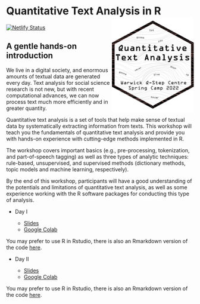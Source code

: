 
# Quantitative Text Analysis in R <img src="content/home/coursedown.png" align="right" width="220"/>

<!-- badges: start -->

[![Netlify
Status](https://api.netlify.com/api/v1/badges/ad93845a-da16-4591-bbf4-f1e2a2ccc019/deploy-status)](https://app.netlify.com/sites/coursedown/deploys)
<!-- badges: end -->

## A gentle hands-on introduction

We live in a digital society, and enormous amounts of textual data are
generated every day. Text analysis for social science research is not
new, but with recent computational advances, we can now process text
much more efficiently and in greater quantity.

Quantitative text analysis is a set of tools that help make sense of
textual data by systematically extracting information from texts. This
workshop will teach you the fundamentals of quantitative text analysis
and provide you with hands-on experience with cutting-edge methods
implemented in R.

The workshop covers important basics (e.g., pre-processing,
tokenization, and part-of-speech tagging) as well as three types of
analytic techniques: rule-based, unsupervised, and supervised methods
(dictionary methods, topic models and machine learning, respectively).

By the end of this workshop, participants will have a good understanding
of the potentials and limitations of quantitative text analysis, as well
as some experience working with the R software packages for conducting
this type of analysis.

-   Day I

    -   [Slides](https://favstats.github.io/WarwickSpringCamp_QTA/slides/day1/#1)
    -   [Google
        Colab](https://colab.research.google.com/drive/1cwaDldUvXMrtT1DT93UhhcdOBqATKM-E?usp=sharing)

You may prefer to use R in Rstudio, there is also an Rmarkdown version
of the code
[here](https://github.com/favstats/WarwickSpringCamp_QTA/blob/main/Rmd/QTA_Day1.Rmd).

-   Day II

    -   [Slides](https://favstats.github.io/WarwickSpringCamp_QTA/slides/day2/#1)
    -   [Google
        Colab](https://colab.research.google.com/drive/1xqmacJcau_vG4qvULSk0mcpDKdFxf_6Z?usp=sharing)

You may prefer to use R in Rstudio, there is also an Rmarkdown version
of the code
[here](https://github.com/favstats/WarwickSpringCamp_QTA/blob/main/Rmd/QTA_Day2.Rmd).
